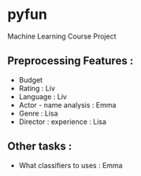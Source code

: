 # pyfun
Machine Learning Course Project


## Preprocessing Features :

- Budget 
- Rating : Liv
- Language : Liv
- Actor - name analysis : Emma
- Genre : Lisa
- Director : experience : Lisa


## Other tasks : 
- What classifiers to uses : Emma

